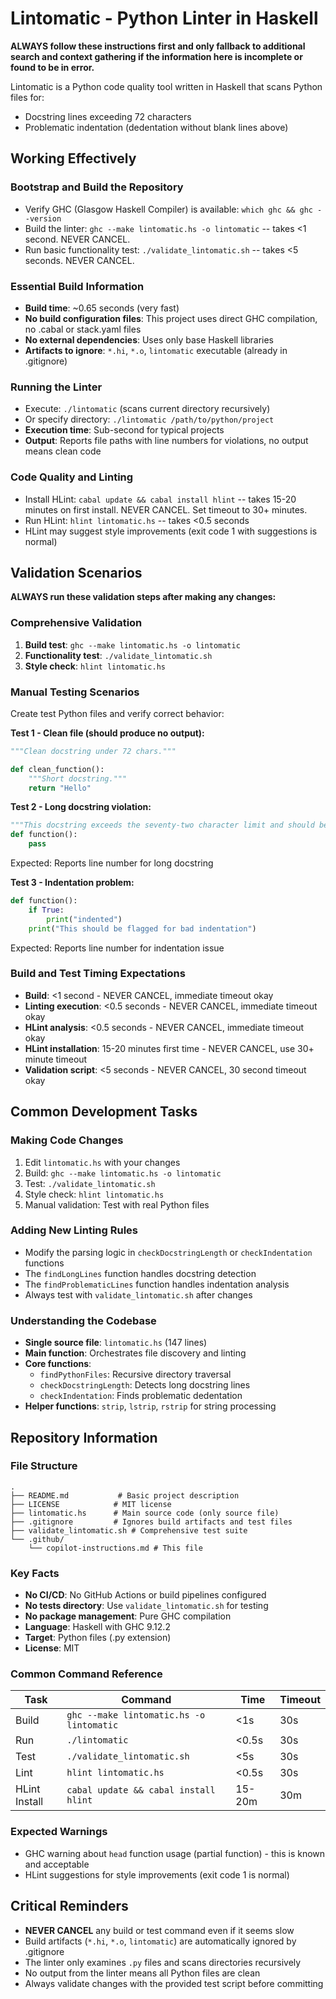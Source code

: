 # Lintomatic - Python Linter in Haskell

**ALWAYS follow these instructions first and only fallback to additional search and context gathering if the information here is incomplete or found to be in error.**

Lintomatic is a Python code quality tool written in Haskell that scans Python files for:
- Docstring lines exceeding 72 characters
- Problematic indentation (dedentation without blank lines above)

## Working Effectively

### Bootstrap and Build the Repository
- Verify GHC (Glasgow Haskell Compiler) is available: `which ghc && ghc --version`
- Build the linter: `ghc --make lintomatic.hs -o lintomatic` -- takes <1 second. NEVER CANCEL.
- Run basic functionality test: `./validate_lintomatic.sh` -- takes <5 seconds. NEVER CANCEL.

### Essential Build Information
- **Build time**: ~0.65 seconds (very fast)
- **No build configuration files**: This project uses direct GHC compilation, no .cabal or stack.yaml files
- **No external dependencies**: Uses only base Haskell libraries
- **Artifacts to ignore**: `*.hi`, `*.o`, `lintomatic` executable (already in .gitignore)

### Running the Linter
- Execute: `./lintomatic` (scans current directory recursively)
- Or specify directory: `./lintomatic /path/to/python/project`
- **Execution time**: Sub-second for typical projects
- **Output**: Reports file paths with line numbers for violations, no output means clean code

### Code Quality and Linting
- Install HLint: `cabal update && cabal install hlint` -- takes 15-20 minutes on first install. NEVER CANCEL. Set timeout to 30+ minutes.
- Run HLint: `hlint lintomatic.hs` -- takes <0.5 seconds
- HLint may suggest style improvements (exit code 1 with suggestions is normal)

## Validation Scenarios

**ALWAYS run these validation steps after making any changes:**

### Comprehensive Validation
1. **Build test**: `ghc --make lintomatic.hs -o lintomatic`
2. **Functionality test**: `./validate_lintomatic.sh`
3. **Style check**: `hlint lintomatic.hs`

### Manual Testing Scenarios
Create test Python files and verify correct behavior:

**Test 1 - Clean file (should produce no output):**
```python
"""Clean docstring under 72 chars."""

def clean_function():
    """Short docstring."""
    return "Hello"
```

**Test 2 - Long docstring violation:**
```python
"""This docstring exceeds the seventy-two character limit and should be flagged."""
def function():
    pass
```
Expected: Reports line number for long docstring

**Test 3 - Indentation problem:**
```python
def function():
    if True:
        print("indented")
    print("This should be flagged for bad indentation")
```
Expected: Reports line number for indentation issue

### Build and Test Timing Expectations
- **Build**: <1 second - NEVER CANCEL, immediate timeout okay
- **Linting execution**: <0.5 seconds - NEVER CANCEL, immediate timeout okay  
- **HLint analysis**: <0.5 seconds - NEVER CANCEL, immediate timeout okay
- **HLint installation**: 15-20 minutes first time - NEVER CANCEL, use 30+ minute timeout
- **Validation script**: <5 seconds - NEVER CANCEL, 30 second timeout okay

## Common Development Tasks

### Making Code Changes
1. Edit `lintomatic.hs` with your changes
2. Build: `ghc --make lintomatic.hs -o lintomatic`
3. Test: `./validate_lintomatic.sh`
4. Style check: `hlint lintomatic.hs`
5. Manual validation: Test with real Python files

### Adding New Linting Rules
- Modify the parsing logic in `checkDocstringLength` or `checkIndentation` functions
- The `findLongLines` function handles docstring detection
- The `findProblematicLines` function handles indentation analysis
- Always test with `validate_lintomatic.sh` after changes

### Understanding the Codebase
- **Single source file**: `lintomatic.hs` (147 lines)
- **Main function**: Orchestrates file discovery and linting
- **Core functions**: 
  - `findPythonFiles`: Recursive directory traversal
  - `checkDocstringLength`: Detects long docstring lines
  - `checkIndentation`: Finds problematic dedentation
- **Helper functions**: `strip`, `lstrip`, `rstrip` for string processing

## Repository Information

### File Structure
```
.
├── README.md           # Basic project description  
├── LICENSE            # MIT license
├── lintomatic.hs      # Main source code (only source file)
├── .gitignore         # Ignores build artifacts and test files
├── validate_lintomatic.sh # Comprehensive test suite
└── .github/
    └── copilot-instructions.md # This file
```

### Key Facts
- **No CI/CD**: No GitHub Actions or build pipelines configured
- **No tests directory**: Use `validate_lintomatic.sh` for testing
- **No package management**: Pure GHC compilation
- **Language**: Haskell with GHC 9.12.2
- **Target**: Python files (.py extension)
- **License**: MIT

### Common Command Reference
| Task | Command | Time | Timeout |
|------|---------|------|---------|
| Build | `ghc --make lintomatic.hs -o lintomatic` | <1s | 30s |
| Run | `./lintomatic` | <0.5s | 30s |
| Test | `./validate_lintomatic.sh` | <5s | 30s |
| Lint | `hlint lintomatic.hs` | <0.5s | 30s |
| HLint Install | `cabal update && cabal install hlint` | 15-20m | 30m |

### Expected Warnings
- GHC warning about `head` function usage (partial function) - this is known and acceptable
- HLint suggestions for style improvements (exit code 1 is normal)

## Critical Reminders
- **NEVER CANCEL** any build or test command even if it seems slow
- Build artifacts (`*.hi`, `*.o`, `lintomatic`) are automatically ignored by .gitignore
- The linter only examines `.py` files and scans directories recursively
- No output from the linter means all Python files are clean
- Always validate changes with the provided test script before committing